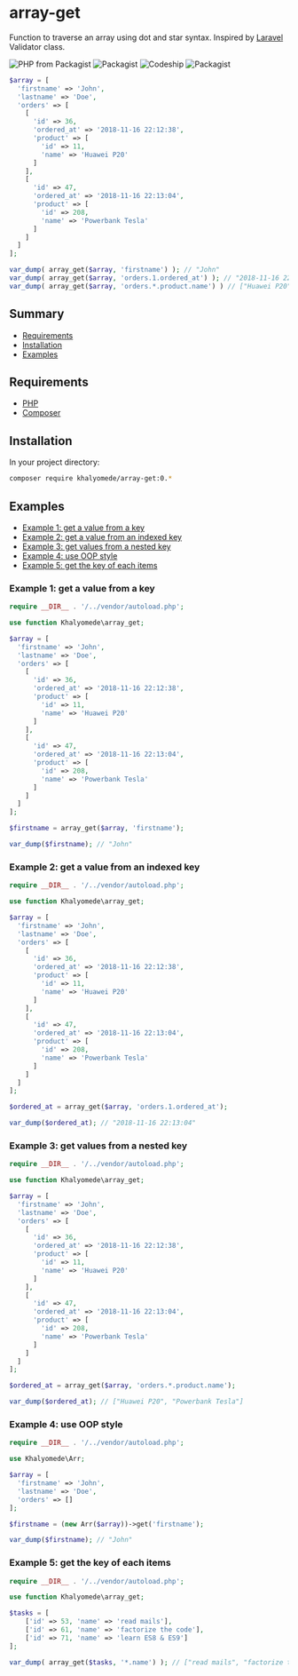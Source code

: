 # array-get

Function to traverse an array using dot and star syntax. Inspired by [Laravel](https://laravel.com) Validator class.



![PHP from Packagist](https://img.shields.io/packagist/php-v/khalyomede/array-get.svg) ![Packagist](https://img.shields.io/packagist/v/khalyomede/array-get.svg) ![Codeship](https://img.shields.io/codeship/4b0928b0-cc1d-0136-7e9d-7e574d5ffb69.svg) ![Packagist](https://img.shields.io/packagist/l/khalyomede/array-get.svg)


```php
$array = [
  'firstname' => 'John',
  'lastname' => 'Doe',
  'orders' => [
    [
      'id' => 36,
      'ordered_at' => '2018-11-16 22:12:38',
      'product' => [
        'id' => 11,
        'name' => 'Huawei P20'
      ]
    ],
    [
      'id' => 47,
      'ordered_at' => '2018-11-16 22:13:04',
      'product' => [
        'id' => 208,
        'name' => 'Powerbank Tesla'
      ]
    ]
  ]
];

var_dump( array_get($array, 'firstname') ); // "John"
var_dump( array_get($array, 'orders.1.ordered_at') ); // "2018-11-16 22:13:04"
var_dump( array_get($array, 'orders.*.product.name') ) // ["Huawei P20", "Powerbank Tesla"]
```

## Summary

- [Requirements](#requirements)
- [Installation](#installation)
- [Examples](#examples)

## Requirements

- [PHP](https://secure.php.net/)
- [Composer](https://getcomposer.org/)

## Installation

In your project directory:

```bash
composer require khalyomede/array-get:0.*
```

## Examples

- [Example 1: get a value from a key](#example-1-get-a-value-from-a-key)
- [Example 2: get a value from an indexed key](#example-2-get-a-value-from-an-indexed-key)
- [Example 3: get values from a nested key](#example-3-get-values-from-a-nested-key)
- [Example 4: use OOP style](#example-4-use-oop-style)
- [Example 5: get the key of each items](#example-5-get-the-key-of-each-items)

### Example 1: get a value from a key

```php
require __DIR__ . '/../vendor/autoload.php';

use function Khalyomede\array_get;

$array = [
  'firstname' => 'John',
  'lastname' => 'Doe',
  'orders' => [
    [
      'id' => 36,
      'ordered_at' => '2018-11-16 22:12:38',
      'product' => [
        'id' => 11,
        'name' => 'Huawei P20'
      ]
    ],
    [
      'id' => 47,
      'ordered_at' => '2018-11-16 22:13:04',
      'product' => [
        'id' => 208,
        'name' => 'Powerbank Tesla'
      ]
    ]
  ]
];

$firstname = array_get($array, 'firstname');

var_dump($firstname); // "John"
```

### Example 2: get a value from an indexed key

```php
require __DIR__ . '/../vendor/autoload.php';

use function Khalyomede\array_get;

$array = [
  'firstname' => 'John',
  'lastname' => 'Doe',
  'orders' => [
    [
      'id' => 36,
      'ordered_at' => '2018-11-16 22:12:38',
      'product' => [
        'id' => 11,
        'name' => 'Huawei P20'
      ]
    ],
    [
      'id' => 47,
      'ordered_at' => '2018-11-16 22:13:04',
      'product' => [
        'id' => 208,
        'name' => 'Powerbank Tesla'
      ]
    ]
  ]
];

$ordered_at = array_get($array, 'orders.1.ordered_at');

var_dump($ordered_at); // "2018-11-16 22:13:04"
```

### Example 3: get values from a nested key

```php
require __DIR__ . '/../vendor/autoload.php';

use function Khalyomede\array_get;

$array = [
  'firstname' => 'John',
  'lastname' => 'Doe',
  'orders' => [
    [
      'id' => 36,
      'ordered_at' => '2018-11-16 22:12:38',
      'product' => [
        'id' => 11,
        'name' => 'Huawei P20'
      ]
    ],
    [
      'id' => 47,
      'ordered_at' => '2018-11-16 22:13:04',
      'product' => [
        'id' => 208,
        'name' => 'Powerbank Tesla'
      ]
    ]
  ]
];

$ordered_at = array_get($array, 'orders.*.product.name');

var_dump($ordered_at); // ["Huawei P20", "Powerbank Tesla"]
```

### Example 4: use OOP style

```php
require __DIR__ . '/../vendor/autoload.php';

use Khalyomede\Arr;

$array = [
  'firstname' => 'John',
  'lastname' => 'Doe',
  'orders' => []
];

$firstname = (new Arr($array))->get('firstname');

var_dump($firstname); // "John"
```

### Example 5: get the key of each items

```php
require __DIR__ . '/../vendor/autoload.php';

use function Khalyomede\array_get;

$tasks = [
    ['id' => 53, 'name' => 'read mails'],
    ['id' => 61, 'name' => 'factorize the code'],
    ['id' => 71, 'name' => 'learn ES8 & ES9']
];

var_dump( array_get($tasks, '*.name') ); // ["read mails", "factorize the code", "learn ES8 & ES9"]
```